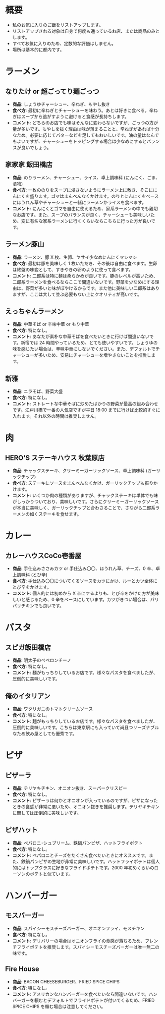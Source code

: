 # 概要

- 私のお気に入りのご飯をリストアップします。
- リストアップされる対象は自身で何度も通っているお店、または商品のみとします。
- すべてお気に入りのため、定数的な評価はしません。
- 場所は基本的に都内です。

# ラーメン

## なりたけ or 超ごってり麺ごっつ

- **商品**: しょうゆチャーシュー、辛ねぎ、もやし抜き
- **食べ方**: 最初に辛ねぎとチャーシューを味わう。あとは好きに食べる。辛ねぎはスープから逃がすように避けると食感が長持ちします。
- **コメント**: どちらのお店でも味はそんなに変わらないですが、ごっつの方が量が多いです。もやしを抜く理由は味が薄まることと、辛ねぎがあれば十分なため。必要に応じてバターなどを足してもおいしいです。油の量はなんでもよいですが、チャーシューをトッピングする場合は少なめにするとバランスが良いでしょう。

## 家家家 飯田橋店

- **商品**: のりラーメン、チャーシュー、ライス、卓上調味料 (にんにく、ごま、漬物)
- **食べ方**: 一枚ののりをスープに浸さないようにラーメン上に敷き、そこににんにくを盛ります。ゴマはまんべんなくかけます。のりとにんにくをベースにほうれん草やチャーシューと一緒にラーメンかライスを食べます。
- **コメント**: にんにくとゴマを自由に使えるため、家系ラーメンの中でも親切なお店です。また、スープのバランスが良く、チャーシューも美味しいため、変に有名な家系ラーメンに行くくらいならこちらに行った方が良いです。

## ラーメン豚山

- **商品**: ラーメン、豚 X 枚、生卵、ヤサイ少なめにんにくマシマシ
- **食べ方**: 最初は豚を美味しく 1 枚いただき、その後は自由に食べます。生卵は終盤の味変として、すきやきの卵のように使って食べます。
- **コメント**: 二郎系は特に麺は柔らかめが良いです。豚のレベルが高いため、二郎系ラーメンを食べるならここで間違いないです。野菜を少なめにする理由は、野菜が多いと味がぼやけるからです。また他に美味しい二郎系はありますが、ここは大して並ぶ必要もない上にクオリティが高いです。

## えっちゃんラーメン

- **商品**: 中華そば or 辛味中華 or もり中華
- **食べ方**: 特になし。
- **コメント**: あなたが素朴な中華そばを食べたいときに行けば間違いないです。新宿では 24 時間やっているため、とても使いやすいです。しょうゆの味を感じたい場合は、辛味中華にしないでください。また、デフォルトでチャーシューが多いため、安易にチャーシューを増やさないことを推奨します。

## 新雅

- **商品**: ニラそば、野菜大盛
- **食べ方**: 特になし。
- **コメント**: ストレートな中華そばに炒めたばかりの野菜が最高の組み合わせです。江戸川橋で一番の人気店ですが平日 18:00 までに行けば比較的すぐに入れます。それ以外の時間は推奨しません。

# 肉

## HERO'S ステーキハウス 秋葉原店

- **商品**: チャックステーキ、クリーミーガーリックソース、卓上調味料 (ガーリックチップ)
- **食べ方**: ステーキにソースをまんべんなくかけ、ガーリックチップも振りかけます。
- **コメント**: いくつか肉の種類がありますが、チャックステーキは単体でも味がしっかりついており、美味しいです。さらにクリーミーガーリックソースが本当に美味しく、ガーリックチップと合わさることで、さながら二郎系ラーメンの如くステーキを食せます。

# カレー

## カレーハウスCoCo壱番屋

- **商品**: 手仕込みささみカツ or 手仕込み〇〇、ほうれん草、チーズ、0 辛、卓上調味料 (とび辛)
- **食べ方**: 手仕込み〇〇についてくるソースをカツにかけ、ルーとカツ全体にとび辛をかけます。
- **コメント**: 個人的には初めから X 辛にするよりも、とび辛をかけた方が美味しいと感じるため、0 辛をベースにしています。カツがきつい場合は、パリパリチキンでも良いです。

# パスタ

## スピガ飯田橋店

- **商品**: 明太子のペペロンチーノ
- **食べ方**: 特になし。
- **コメント**: 麺がもっちりしているお店です。様々なパスタを食べましたが、圧倒的に美味しいです。

## 俺のイタリアン

- **商品**: ワタリガニのトマトクリームソース
- **食べ方**: 特になし。
- **コメント**: 麺がもっちりしているお店です。様々なパスタを食べましたが、圧倒的に美味しいです。こちらは東京駅にも入っていて尚且つリーズナブルなため飲み屋としても優秀です。

# ピザ

## ピザーラ

- **商品**: テリヤキチキン、オニオン抜き、スーパークリスピー
- **食べ方**: 特になし。
- **コメント**: ピザーラは何かとオニオンが入っているのですが、ピザになったときの食感が非常に悪いため、オニオン抜きを推奨します。テリヤキチキンに関しては圧倒的に美味しいです。

## ピザハット

- **商品**: ペパロニ･シュプリーム、鉄鍋パンピザ、ハットフライポテト
- **食べ方**: 特になし。
- **コメント**: ペパロニとチーズをたくさん食べたいときにオススメです。また、鉄鍋パンピザの生地が非常に美味しいです。ハットフライポテトは個人的にはトップクラスに好きなフライドポテトです。2000 年初めくらいのローソンのポテトと似ています。

# ハンバーガー

## モスバーガー

- **商品**: スパイシーモスチーズバーガー、オニオンフライ、モスチキン
- **食べ方**: 特になし。
- **コメント**: デリバリーの場合はオニオンフライの食感が落ちるため、フレンチフライポテトを推奨します。スパイシーモスチーズバーガーは唯一無二の味です。

## Fire House

- **商品**: BACON CHEESEBURGER、FRIED SPICE CHIPS
- **食べ方**: 特になし。
- **コメント**: アメリカンなハンバーガーを食べたいなら間違いないです。ハンバーガーを頼むとデフォルトでフライドポテトが付いてくるため、FRIED SPICE CHIPS を頼む場合は注意してください。